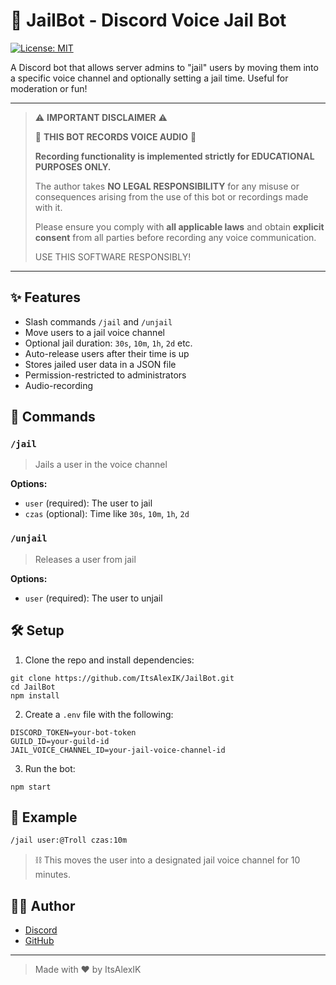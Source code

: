 # 🚓 JailBot - Discord Voice Jail Bot

[![License: MIT](https://img.shields.io/badge/License-MIT-yellow.svg)](LICENSE)

A Discord bot that allows server admins to "jail" users by moving them into a specific voice channel and optionally setting a jail time. Useful for moderation or fun!

---

> ⚠️ **IMPORTANT DISCLAIMER** ⚠️  
>  
> 🚨 **THIS BOT RECORDS VOICE AUDIO** 🚨  
>  
> **Recording functionality is implemented strictly for EDUCATIONAL PURPOSES ONLY.**  
>  
> The author takes **NO LEGAL RESPONSIBILITY** for any misuse or consequences arising from the use of this bot or recordings made with it.  
>  
> Please ensure you comply with **all applicable laws** and obtain **explicit consent** from all parties before recording any voice communication.  
>  
> USE THIS SOFTWARE RESPONSIBLY!

---

## ✨ Features

- Slash commands `/jail` and `/unjail`
- Move users to a jail voice channel
- Optional jail duration: `30s`, `10m`, `1h`, `2d` etc.
- Auto-release users after their time is up
- Stores jailed user data in a JSON file
- Permission-restricted to administrators
- Audio-recording

## 🚀 Commands

### `/jail`

> Jails a user in the voice channel

**Options:**
- `user` (required): The user to jail
- `czas` (optional): Time like `30s`, `10m`, `1h`, `2d`

### `/unjail`

> Releases a user from jail

**Options:**
- `user` (required): The user to unjail

## 🛠️ Setup

1. Clone the repo and install dependencies:

```
git clone https://github.com/ItsAlexIK/JailBot.git
cd JailBot
npm install
```

2. Create a `.env` file with the following:

```
DISCORD_TOKEN=your-bot-token
GUILD_ID=your-guild-id
JAIL_VOICE_CHANNEL_ID=your-jail-voice-channel-id
```

3. Run the bot:

```
npm start
```

## 🧪 Example

```bash
/jail user:@Troll czas:10m
```

> ⛓️ This moves the user into a designated jail voice channel for 10 minutes.

## 🧑‍💻 Author

- [Discord](https://discord.com/users/551023598203043840)
- [GitHub](https://github.com/ItsAlexIK)

---

> Made with ❤️ by ItsAlexIK
